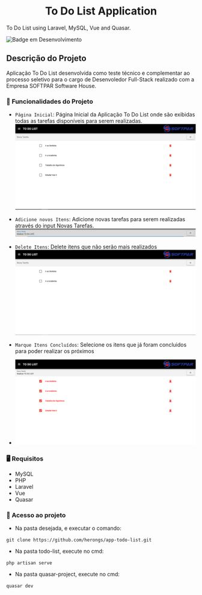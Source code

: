 <h1 align="center"> To Do List Application </h1>

To Do List using Laravel, MySQL, Vue and Quasar.

![Badge em Desenvolvimento](http://img.shields.io/static/v1?label=STATUS&message=%20DEVELOPMENT&color=RED&style=for-the-badge)

## Descrição do Projeto

Aplicação To Do List desenvolvida como teste técnico e complementar ao processo seletivo para o cargo de Desenvoledor Full-Stack realizado com a Empresa SOFTPAR Software House.

### 📌 Funcionalidades do Projeto

- `Página Inicial`: Página Inicial da Aplicação To Do List onde são exibidas todas as tarefas disponíveis para serem realizadas.
 ![](images/pagina-inicial.PNG) 

- `Adicione novos Itens`: Adicione novas tarefas para serem realizadas através do input Novas Tarefas.
![](images/input-novos-itens.PNG) 

- `Delete Itens`: Delete itens que não serão mais realizados
![](images/itens-deletados.PNG) 

- `Marque Itens Concluídos`: Selecione os itens que já foram concluidos para poder realizar os próximos
- ![](images/itens-completos.PNG) 

### 🖥️ Requisitos

* MySQL <br>
* PHP <br>
* Laravel <br>
* Vue <br>
* Quasar <br>

### 📁 Acesso ao projeto

* Na pasta desejada, e executar o comando:
```git
git clone https://github.com/herongs/app-todo-list.git
```
* Na pasta todo-list, execute no cmd:
```
php artisan serve
```
* Na pasta quasar-project, execute no cmd:
```
quasar dev
```
